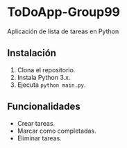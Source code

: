 # ToDoApp-Group99

Aplicación de lista de tareas en Python

## Instalación

1. Clona el repositorio.
2. Instala Python 3.x.
3. Ejecuta `python main.py`.

## Funcionalidades
- Crear tareas.
- Marcar como completadas.
- Eliminar tareas.